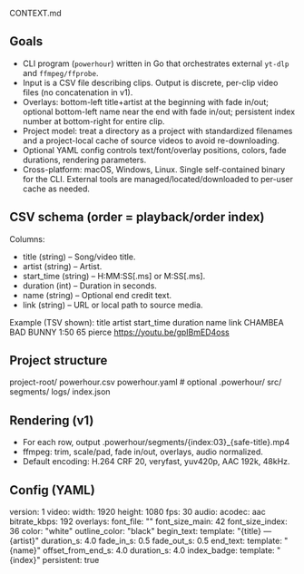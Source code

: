 CONTEXT.md

## Goals
- CLI program (`powerhour`) written in Go that orchestrates external `yt-dlp` and `ffmpeg/ffprobe`.
- Input is a CSV file describing clips. Output is discrete, per-clip video files (no concatenation in v1).
- Overlays: bottom-left title+artist at the beginning with fade in/out; optional bottom-left name near the end with fade in/out; persistent index number at bottom-right for entire clip.
- Project model: treat a directory as a project with standardized filenames and a project-local cache of source videos to avoid re-downloading.
- Optional YAML config controls text/font/overlay positions, colors, fade durations, rendering parameters.
- Cross-platform: macOS, Windows, Linux. Single self-contained binary for the CLI. External tools are managed/located/downloaded to per-user cache as needed.

## CSV schema (order = playback/order index)
Columns:
- title (string) – Song/video title.
- artist (string) – Artist.
- start_time (string) – H:MM:SS[.ms] or M:SS[.ms].
- duration (int) – Duration in seconds.
- name (string) – Optional end credit text.
- link (string) – URL or local path to source media.

Example (TSV shown):
title	artist	start_time	duration	name	link
CHAMBEA	BAD BUNNY	1:50	65	pierce	https://youtu.be/gpIBmED4oss

## Project structure
project-root/
  powerhour.csv
  powerhour.yaml   # optional
  .powerhour/
    src/
    segments/
    logs/
    index.json

## Rendering (v1)
- For each row, output .powerhour/segments/{index:03}_{safe-title}.mp4
- ffmpeg: trim, scale/pad, fade in/out, overlays, audio normalized.
- Default encoding: H.264 CRF 20, veryfast, yuv420p, AAC 192k, 48kHz.

## Config (YAML)
version: 1
video:
  width: 1920
  height: 1080
  fps: 30
audio:
  acodec: aac
  bitrate_kbps: 192
overlays:
  font_file: ""
  font_size_main: 42
  font_size_index: 36
  color: "white"
  outline_color: "black"
  begin_text:
    template: "{title} — {artist}"
    duration_s: 4.0
    fade_in_s: 0.5
    fade_out_s: 0.5
  end_text:
    template: "{name}"
    offset_from_end_s: 4.0
    duration_s: 4.0
  index_badge:
    template: "{index}"
    persistent: true